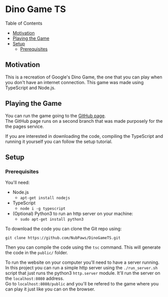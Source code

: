 # Dino Game TS

Table of Contents
- [Motivation](#motivation)
- [Playing the Game](#playing-the-game)
- [Setup](#setup)
	- [Prerequisites](#prerequisites)


## Motivation
This is a recreation of Google's Dino Game, the one that you can play when you don't have an internet connection. This game was made using TypeScript and Node.js.

## Playing the Game
You can run the game going to the [GitHub page](https://nubpaws.github.io/DinoGameTS/).<br/>
The GitHub page runs on a second branch that was made purposely for the the pages service.

If you are interested in downloading the code, compiling the TypeScript and running it yourself you can follow the setup tutorial.

## Setup
### Prerequisites
You'll need:
* Node.js
  * `apt-get install nodejs`
* TypeScript
  * `node i -g typescript`
* (Optional) Python3 to run an http server on your machine:
  * `sudo apt-get install python3`

To download the code you can clone the Git repo using:
```git
git clone https://github.com/NubPaws/DinoGameTS.git
```

Then you can compile the code using the `tsc` command. This will generate the code in the `public/` folder.

To run the website on your computer you'll need to have a server running. In this project you can run a simple http server using the `./run_server.sh` script that just runs the python3 `http.server` module. It'll run the server on the `localhost:8080` address.<br/>
Go to `localhost:8080/public` and you'll be refered to the game where you can play it just like you can on the browser.
